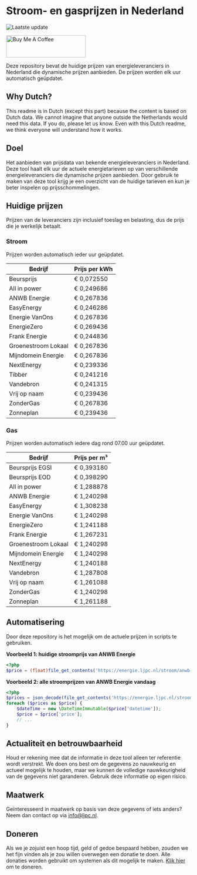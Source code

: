 # Stroom- en gasprijzen in Nederland

![Laatste update](https://img.shields.io/badge/laatste%20update-2024--10--05%2016%3A00%20CET-brightgreen)

<a href="https://www.buymeacoffee.com/Lars-" target="_blank"><img src="https://cdn.buymeacoffee.com/buttons/v2/default-orange.png" alt="Buy Me A Coffee" height="60" style="height: 60px !important;width: 217px !important;" ></a>

Deze repository bevat de huidige prijzen van energieleveranciers in Nederland die dynamische prijzen aanbieden. De prijzen worden elk uur automatisch geüpdatet.

## Why Dutch?

This readme is in Dutch (except this part) because the content is based on Dutch data. We cannot imagine that anyone outside the Netherlands would need this data. If you do, please let us know. Even with this Dutch readme, we think
everyone will understand how it works.

## Doel

Het aanbieden van prijsdata van bekende energieleveranciers in Nederland. Deze tool haalt elk uur de actuele energietarieven op van verschillende energieleveranciers die dynamische prijzen aanbieden. Door gebruik te maken van deze tool
krijg je een overzicht van de huidige tarieven en kun je beter inspelen op prijsschommelingen.

## Huidige prijzen

Prijzen van de leveranciers zijn inclusief toeslag en belasting, dus de prijs die je werkelijk betaalt.

### Stroom

Prijzen worden automatisch ieder uur geüpdatet.

 Bedrijf | Prijs per kWh 
---------|---------------
Beursprijs | € 0,072550
All in power | € 0,249686
ANWB Energie | € 0,267836
EasyEnergy | € 0,246286
Energie VanOns | € 0,267836
EnergieZero | € 0,269436
Frank Energie | € 0,244836
Groenestroom Lokaal | € 0,267836
Mijndomein Energie | € 0,267836
NextEnergy | € 0,239336
Tibber | € 0,241216
Vandebron | € 0,241315
Vrij op naam | € 0,239436
ZonderGas | € 0,267836
Zonneplan | € 0,239436


### Gas

Prijzen worden automatisch iedere dag rond 07.00 uur geüpdatet.

 Bedrijf | Prijs per m³ 
---------|--------------
Beursprijs EGSI | € 0,393180
Beursprijs EOD | € 0,398290
All in power | € 1,288878
ANWB Energie | € 1,240298
EasyEnergy | € 1,308238
Energie VanOns | € 1,240298
EnergieZero | € 1,241188
Frank Energie | € 1,267231
Groenestroom Lokaal | € 1,240298
Mijndomein Energie | € 1,240298
NextEnergy | € 1,240188
Vandebron | € 1,287808
Vrij op naam | € 1,261088
ZonderGas | € 1,240298
Zonneplan | € 1,261188


## Automatisering

Door deze repository is het mogelijk om de actuele prijzen in scripts te gebruiken.

**Voorbeeld 1: huidige stroomprijs van ANWB Energie**

```php
<?php
$price = (float)file_get_contents('https://energie.ljpc.nl/stroom/anwb-energie-nu.txt');

```

**Voorbeeld 2: alle stroomprijzen van ANWB Energie vandaag**

```php
<?php
$prices = json_decode(file_get_contents('https://energie.ljpc.nl/stroom/all-in-power-vandaag.json'),true);
foreach ($prices as $price) {
    $dateTime = new \DateTimeImmutable($price['datetime']);
    $price = $price['price'];
    // ...
}
```

## Actualiteit en betrouwbaarheid

Houd er rekening mee dat de informatie in deze tool alleen ter referentie wordt verstrekt. We doen ons best om de gegevens zo nauwkeurig en actueel mogelijk te houden, maar we kunnen de volledige nauwkeurigheid van de gegevens niet
garanderen. Gebruik deze informatie op eigen risico.

## Maatwerk

Geïnteresseerd in maatwerk op basis van deze gegevens of iets anders? Neem dan contact op
via [info@ljpc.nl](mailto:info@ljpc.nl?subject=Energie%20prijzen).

## Doneren

Als we je zojuist een hoop tijd, geld of gedoe bespaard hebben, zouden we het fijn vinden als je zou willen overwegen een
donatie te doen. Alle donaties worden gebruikt om systemen als dit mogelijk te
maken. [Klik hier](https://www.buymeacoffee.com/Lars-) om te doneren.
